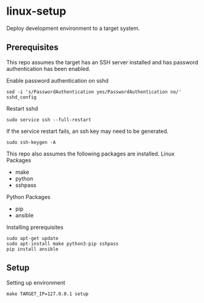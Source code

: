 # linux-setup
Deploy development environment to a target system.

## Prerequisites
This repo assumes the target has an SSH server installed and has password authentication has been enabled.

Enable password authentication on sshd
```
sed -i 's/PasswordAuthentication yes/PasswordAuthentication no/' sshd_config
```

Restart sshd
```
sudo service ssh --full-restart
```

If the service restart fails, an ssh key may need to be generated.
```
sudo ssh-keygen -A
```

This repo also assumes the following packages are installed.
Linux Packages
* make
* python
* sshpass

Python Packages
* pip
* ansible

Installing prerequisites
```
sudo apt-get update
sudo apt-install make python3-pip sshpass
pip install ansible
```

## Setup
Setting up environment
```
make TARGET_IP=127.0.0.1 setup
```
